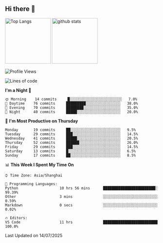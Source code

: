 ## Hi there 👋
<p align="left"> 
  <img alt="Top Langs" height="150px" src="https://github-readme-stats.vercel.app/api/top-langs/?username=Sierraki&layout=compact&show_icons=true&theme=onedark" />
  <a href="https://github.com/Sierraki/LC_Solve">
   <img alt="github stats"height="150px"  src="https://github-readme-stats.vercel.app/api/pin/?username=Sierraki&repo=LC_Solve&theme=onedark&show_icons=true" />
  </a>



<!--START_SECTION:waka-->
![Profile Views](http://img.shields.io/badge/Profile%20Views-0-blue)

![Lines of code](https://img.shields.io/badge/From%20Hello%20World%20I%27ve%20Written-2663%20lines%20of%20code-blue)

**I'm a Night 🦉** 

```text
🌞 Morning    14 commits     █░░░░░░░░░░░░░░░░░░░░░░░░   7.0% 
🌆 Daytime    76 commits     █████████░░░░░░░░░░░░░░░░   38.0% 
🌃 Evening    70 commits     ████████░░░░░░░░░░░░░░░░░   35.0% 
🌙 Night      40 commits     █████░░░░░░░░░░░░░░░░░░░░   20.0%

```
📅 **I'm Most Productive on Thursday** 

```text
Monday       19 commits     ██░░░░░░░░░░░░░░░░░░░░░░░   9.5% 
Tuesday      29 commits     ███░░░░░░░░░░░░░░░░░░░░░░   14.5% 
Wednesday    41 commits     █████░░░░░░░░░░░░░░░░░░░░   20.5% 
Thursday     52 commits     ██████░░░░░░░░░░░░░░░░░░░   26.0% 
Friday       29 commits     ███░░░░░░░░░░░░░░░░░░░░░░   14.5% 
Saturday     13 commits     █░░░░░░░░░░░░░░░░░░░░░░░░   6.5% 
Sunday       17 commits     ██░░░░░░░░░░░░░░░░░░░░░░░   8.5%

```


📊 **This Week I Spent My Time On** 

```text
⌚︎ Time Zone: Asia/Shanghai

💬 Programming Languages: 
Python                   10 hrs 56 mins      ████████████████████████░   99.39% 
Other                    3 mins              ░░░░░░░░░░░░░░░░░░░░░░░░░   0.59% 
Markdown                 0 secs              ░░░░░░░░░░░░░░░░░░░░░░░░░   0.02%

🔥 Editors: 
VS Code                  11 hrs              █████████████████████████   100.0%

```


 Last Updated on 14/07/2025
<!--END_SECTION:waka-->
